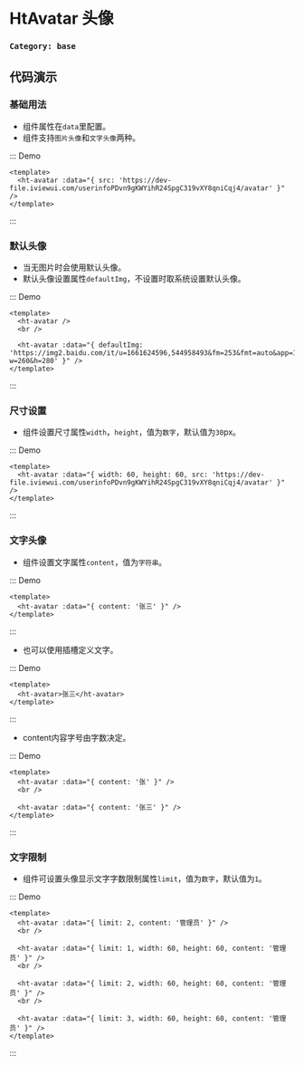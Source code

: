 # HtAvatar 头像

### `Category: base`


## 代码演示


### 基础用法

- 组件属性在`data`里配置。
- 组件支持`图片头像`和`文字头像`两种。

::: Demo
```vue demo
<template>
  <ht-avatar :data="{ src: 'https://dev-file.iviewui.com/userinfoPDvn9gKWYihR24SpgC319vXY8qniCqj4/avatar' }" />
</template>
```
:::


### 默认头像

- 当无图片时会使用默认头像。
- 默认头像设置属性`defaultImg`，不设置时取系统设置默认头像。

::: Demo
```vue demo
<template>
  <ht-avatar />
  <br />

  <ht-avatar :data="{ defaultImg: 'https://img2.baidu.com/it/u=1661624596,544958493&fm=253&fmt=auto&app=138&f=JPEG?w=260&h=280' }" />
</template>
```
:::


### 尺寸设置

- 组件设置尺寸属性`width`，`height`，值为`数字`，默认值为`30`px。


::: Demo
```vue demo
<template>
  <ht-avatar :data="{ width: 60, height: 60, src: 'https://dev-file.iviewui.com/userinfoPDvn9gKWYihR24SpgC319vXY8qniCqj4/avatar' }" />
</template>
```
:::


### 文字头像


- 组件设置文字属性`content`，值为`字符串`。


::: Demo
```vue demo
<template>
  <ht-avatar :data="{ content: '张三' }" />
</template>
```
:::

- 也可以使用插槽定义文字。


::: Demo
```vue demo
<template>
  <ht-avatar>张三</ht-avatar>
</template>
```
:::

- content内容字号由字数决定。


::: Demo
```vue demo
<template>
  <ht-avatar :data="{ content: '张' }" />
  <br />

  <ht-avatar :data="{ content: '张三' }" />
</template>
```
:::


### 文字限制

- 组件可设置头像显示文字字数限制属性`limit`，值为`数字`，默认值为`1`。


::: Demo
```vue demo
<template>
  <ht-avatar :data="{ limit: 2, content: '管理员' }" />
  <br />
  
  <ht-avatar :data="{ limit: 1, width: 60, height: 60, content: '管理员' }" />
  <br />

  <ht-avatar :data="{ limit: 2, width: 60, height: 60, content: '管理员' }" />
  <br />

  <ht-avatar :data="{ limit: 3, width: 60, height: 60, content: '管理员' }" />
</template>
```
:::